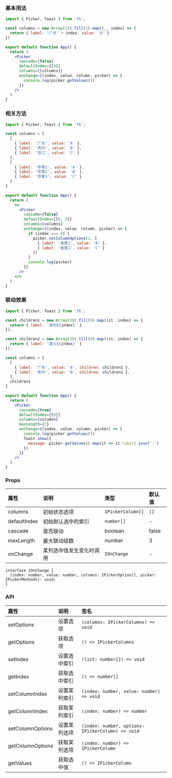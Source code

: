 <div class="block-panel"><h3>基本用法</h3>

```jsx
import { Picker, Toast } from 'f6';

const columns = new Array(10).fill(1).map((_, index) => {
  return { label: '广东' + index, value: 'A' }
})

export default function App() {
  return (
    <Picker
      cascade={false}
      defaultIndex={[0]}
      columns={[columns]}
      onChange={(index, value, column, picker) => {
        console.log(picker.getValues())
      }}
    />
  )
}
```
</div>

<div class="block-panel"><h3>相关方法</h3>

```jsx
import { Picker, Toast } from 'f6';

const columns = [
  [
    { label: '广东', value: 'A' },
    { label: '贵州', value: 'B' },
    { label: '浙江', value: 'C' }
  ],
  [
    { label: '苹果1', value: 'A' },
    { label: '苹果2', value: 'B' },
    { label: '苹果3', value: 'C' }
  ]
]

export default function App() {
  return (
    <>
      <Picker
        cascade={false}
        defaultIndex={[0, 0]}
        columns={columns}
        onChange={(index, value, column, picker) => {
          if (index === 0) {
            picker.setColumnOptions(1, [
              { label: '香蕉1', value: 'B' },
              { label: '香蕉1', value: 'C' }
            ])
          }
          console.log(picker)
        }}
      />
    </>
  )
}
```
</div>

<div class="block-panel"><h3>联动效果</h3>

```jsx
import { Picker, Toast } from 'f6';

const children1 = new Array(30).fill(0).map((it, index) => {
  return { label: `深圳${index}` }
});

const children2 = new Array(30).fill(0).map((it, index) => {
  return { label: `遵义${index}` }
});

const columns = [
  [
    { label: '广东', value: 'A', children: children1 },
    { label: '贵州', value: 'B', children: children2 },
  ],
  children1
]

export default function App() {
  return (
    <Picker
      cascade={true}
      defaultIndex={[0]}
      columns={columns}
      maxLength={2}
      onChange={(index, value, column, picker) => {
        console.log(picker.getValues())
        Toast.show({
          message: picker.getValues().map(it => it.label).join('-')
        })
      }}
    />
  )
}
```
</div>

### Props

| 属性 | 说明 | 类型 | 默认值 |
| :-  | :- | :- | :- |
| columns | 初始状态选项 | `IPickerColumn[]` | `[]` |
| defaultIndex | 初始默认选中的索引 | `number[]` | - |
| cascade | 是否联动 | boolean | false |
| maxLength | 最大联动级数 | number | 3 |
| onChange | 某列选中值发生变化时调用 | `IOnChange` | - |

```tsx
interface IOnChange {
  (index: number, value: number, columns: IPickerOption[], picker: IPickerMethods): void;
}
```

### API

| 属性 | 说明 | 签名 |
| :-  | :- | :- |
| setOptions | 设置选项 | `(columns: IPickerColumns) => void` |
| getOptions | 获取选项 | `() => IPickerColumns` |
| setIndex | 设置选中索引 | `(list: number[]) => void` |
| getIndex | 获取选中索引 | `() => number[]` |
| setColumnIndex | 设置某列索引 | `(index: number, value: number) => void` |
| getColumnIndex | 获取某列索引 | `(index: number) => number` |
| setColumnOptions | 设置某列选项 | `(index: number, options: IPickerColumn) => void` |
| getColumnOptions | 获取某列选项 | `(index: number) => IPickerColumn` |
| getValues | 获取选中值 | `() => IPickerColumn` |